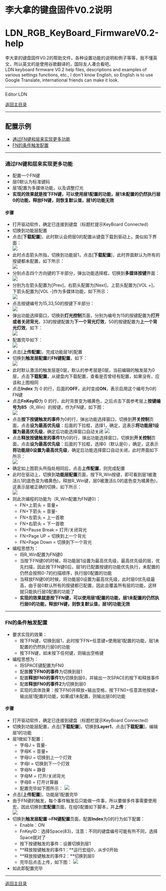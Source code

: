 ﻿李大拿的键盘固件V0.2说明
=====================
LDN_RGB_KeyBoard_FirmwareV0.2-help
=====================
李大拿的键盘固件V0.2的帮助文件，各种设置功能的说明和例子等等，我不懂英文，所以英文的是使用谷歌翻译的，国际友人凑合看吧。<br>
LDN keyboard firmware V0.2 help files, descriptions and examples of various settings functions, etc., I don't know English, so English is to use Google Translate, international friends can make it look.
****
Editor:LDN

[返回主目录](https://github.com/lswhome/LDN_RGB_KeyBoard_FirmwareV0.2-help "点击返回")

****
## 配置示例
   * [通过FN键和层来实现更多功能](#通过FN键和层来实现更多功能)
   * [FN的条件触发配置](#FN的条件触发配置)

  ----
### 通过FN键和层来实现更多功能
   * 配置一个FN键
   * 层0默认为标准键码
   * 层1配置为多媒体功能，以及调整灯光
   * **实现的效果就是按下FN键，可以使用层1配置的功能，层1未配置的仍然执行层0的功能，释放FN键，则恢复默认值，层1的功能无效**
   #### 步骤
   * 打开驱动软件，确定已连接到键盘（标题栏提示KeyBoard Connected）
   * 切换到功能层配置
   * 点击\[**下载配置**\]，此时默认会把层0的配置从键盘下载到驱动上，类似如下界面：<br>
   ![](Example_1.png)
   * 此时点击箭头所指，切换到功能层1，点击\[**下载配置**\]，此时界面默认为所有的按键都未配置，如下所示：<br>
   ![](Example_1_1.png)
   * 分别点击四个方向键的下半部分，弹出功能选择框，切换到**多媒体按键**界面：<br>
   ![](Example_1_2.png)
   * 分别为左箭头配置为\[Prev\]，右箭头配置为\[Next\]，上箭头配置为\[VOL +\]，下箭头配置为\[VOL -\]作为多媒体功能，如下所示：<br>
   ![](Example_1_4.png)
   * 点击按键编号为15,33,50的按键下半部分：<br>
   ![](Example_1_3.png)
   * 弹出功能选择窗口，切换到**灯光控制**页面，分别为编号为15的按键配置为**打开或者关闭背光**，33的按键配置为**下一个背光灯效**，50的按键配置为**上一个背光灯效**，如下：<br>
   ![](Example_1_5.png)
   * 配置完毕如下：<br>
   ![](Example_1_6.png)
   * 点击\[**上传配置**\]，完成功能层1的配置
   * 切换到**触发层配置**的**FN键配置**，如下：<br>
   ![](Example_1_7.png)
   * 此时默认激活的触发层是0层，默认的参考层是0层，当前编辑的触发层为0层，点击**下载配置**，从键盘内下载配置，查看是否曾经有配置，如果没有，应该和上图相同
   * 点击**Index** 为 0 的行，后面的**OFF**，此时变成**ON**，表示启用这个编号为0的FN键
   * 点击**FnKeyID**为 0 的行，此时背景变为橘黄色，之后点击下面参考层上**按键编号为85**（R_Win）的按键，作为FN键，如下图：<br>
   ![](Example_1_8.png)
   * 点击**按下按键触发的事件**为0的行，弹出功能选择窗口，切换到**开关控制**页面，点击**设为最高优先级**：后面的下拉框，选择1，确定，这表示**将功能层1设置为最高优先级**，确定后功能选择窗口自动关闭
   ![](Example_1_9.png)
   * 点击**释放按键触发的事件1**为0的行，弹出功能选择窗口，切换到**开关控制**页面，点击**设为最高优先级**：后面的下拉框，选择0（默认是0），确定，这表示**将功能层0设置为最高优先级**，确定后功能选择窗口自动关闭，此时界面如下所示：<br>
   ![](Example_1_10.png)
   * 确定如上图箭头所指处相同后，点击**上传配置**，则完成配置
   * 此时在驱动上，切换到**功能层配置**页面，按下R_Win按键，即可看到层1被激活(L1的底色变为橘黄色)，释放R_Win键，层0被激活(L0的底色变为橘黄色)，这表示层被正确的切换，如下所示：<br>
   ![](Example_1_11.png)
   * 则此次编程的功能为（R_Win配置为FN键0）：
     * FN+上箭头 = 音量+
     * FN+下箭头 = 音量-
     * FN+左箭头 = 上一首歌
     * FN+右箭头 = 下一首歌
     * FN+Pause Break = 打开/关闭背光
     * FN+Page UP = 切换到上一个背光
     * FN+Page Down = 切换到下一个背光
   * 编程思想为：
     * 将R_Win配置为FN键0
     * 当按下FN键0的时候，将功能层1设置为最高优先级，最高优先级的层，优先扫描，因此按下FN键0后，层1的已配置按键的功能优先执行，未配置的仍然会按照0-7的扫描顺序，执行层0配置的功能
     * 当释放FN键0的时候，将功能层0设置为最高优先级，此时层0优先级最高，由于层0默认所有的按键都已配置，因此会覆盖所有层的功能，这样就只能执行层0配置的功能了
     * **实现的效果就是按下FN键，可以使用层1配置的功能，层1未配置的仍然执行层0的功能，释放FN键，则恢复默认值，层1的功能无效**
----
### FN的条件触发配置
   * 要求实现的效果：
     * 按下FN键，切换到层1，此时按下FN+任意键=使用层1配置的功能，层1未配置的仍然执行层0的功能
     * 按下FN键，如未按下任何键，则输出空格键
   * 编程思想为：
     * 将SPACE键配置为FN0
     * 配置**按下FN0的事件**为切换到层1
     * 配置**释放FN0的事件1**为切换到层0，并输出一次SPACE的按下和释放事件
     * 配置**释放FN0的事件2**为切换到层0
     * 实现的具体效果：按下FN0并释放=输出空格，按下FN0+任意其他按键=输出层1配置的功能，如果成1未配置，则输出层0的功能
   #### 步骤
   * 打开驱动软件，确定已连接到键盘（标题栏提示KeyBoard Connected）
   * 切换到功能层配置，点击\[**下载配置**\]，切换到**Layer1**，点击\[**下载配置**\]，编辑层1的功能
   * 层1做如下配置：
     * 字母J = 音量-
     * 字母K = 音量+
     * 字母U = 切换到上一个灯效
     * 字母I = 切换到下一个灯效
     * 字母N = 静音
     * 字母M = 打开/关闭背光
     * 字母B = 打开计算器
     * 配置完毕如下图所示：
     ![](Example_2_1.png)
   * 点击\[**上传配置**\]，功能层1配置完毕
   * 由于FN键的触发，每个事件触发后只能做一件事，所以要做多件事需要使用宏，因此切换到**宏配置**页面，在组0配置如下脚本，并**上传**：<br>
   ![](Example_2_2.png)
   * 切换到**触发层配置**->**FN键配置**页面，配置**Index**为0的行为如下配置：
     * Enable：ON
     * FnKeyID：选择Space(83)，注意：不同的键盘编号可能有所不同，选择Space就对了
     * 按下按键触发的事件：设置切换到层1
     * **释放按键触发的事件1：**运行宏组0，从步0开始
     * **释放按键触发的事件2：**切换到层0
     * 完毕后点击上传，如下图：
     ![](Example_2_3.png)
   * 如此即配置完毕
----
[返回主目录](https://github.com/lswhome/LDN_RGB_KeyBoard_FirmwareV0.2-help "点击返回")






